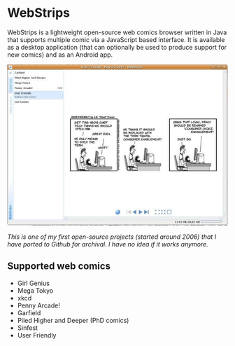 # WebStrips

WebStrips is a lightweight open-source web comics browser written in Java that supports multiple comic via a JavaScript based interface.
It is available as a desktop application (that can optionally be used to produce support for new comics) and as an  Android app.

![WebStrips interface preview](preview.jpg)

*This is one of my first open-source projects (started around 2006) that I have ported to Github for archival. I have no idea if it works anymore.*

## Supported web comics

 * Girl Genius
 * Mega Tokyo
 * xkcd
 * Penny Arcade!
 * Garfield
 * Piled Higher and Deeper (PhD comics)
 * Sinfest
 * User Friendly
